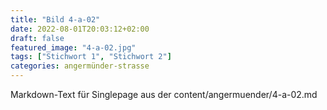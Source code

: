 ```yaml
---
title: "Bild 4-a-02"
date: 2022-08-01T20:03:12+02:00
draft: false
featured_image: "4-a-02.jpg"
tags: ["Stichwort 1", "Stichwort 2"]
categories: angermünder-strasse
---
```



Markdown-Text für Singlepage aus der content/angermuender/4-a-02.md